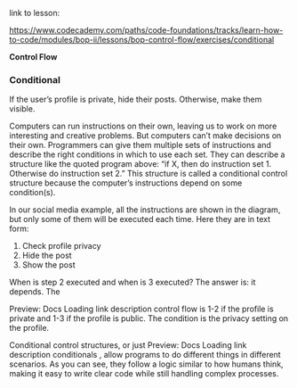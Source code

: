 link to lesson:

https://www.codecademy.com/paths/code-foundations/tracks/learn-how-to-code/modules/bop-ii/lessons/bop-control-flow/exercises/conditional

**Control Flow**

### Conditional

If the user’s profile is private, hide their posts. Otherwise, make them visible.

Computers can run instructions on their own, leaving us to work on more interesting and creative problems. But computers can’t make decisions on their own. Programmers can give them multiple sets of instructions and describe the right conditions in which to use each set. They can describe a structure like the quoted program above: “if X, then do instruction set 1. Otherwise do instruction set 2.” This structure is called a conditional control structure because the computer’s instructions depend on some condition(s).

In our social media example, all the instructions are shown in the diagram, but only some of them will be executed each time. Here they are in text form:

1. Check profile privacy
2. Hide the post
3. Show the post

When is step 2 executed and when is 3 executed? The answer is: it depends. The 

Preview: Docs Loading link description
control flow
 is 1-2 if the profile is private and 1-3 if the profile is public. The condition is the privacy setting on the profile.

Conditional control structures, or just 
Preview: Docs Loading link description
conditionals
, allow programs to do different things in different scenarios. As you can see, they follow a logic similar to how humans think, making it easy to write clear code while still handling complex processes.
